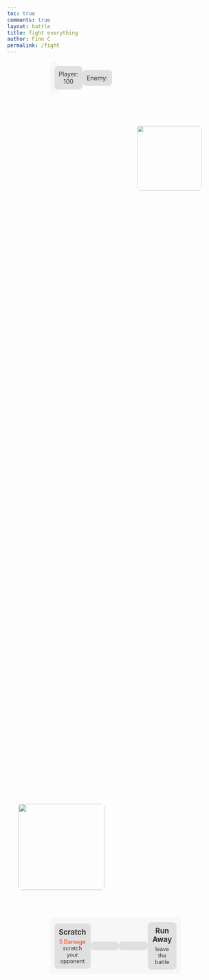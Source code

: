 ```yaml
---
toc: true
comments: true
layout: battle
title: fight everything
author: Finn C
permalink: /fight
---
```

<style>
    .fight-container {
        display: flex;
        justify-content: space-around;
        align-items: flex-start; /* Align items to the top */
        margin-top: 50px;
    }

    .player-box,
    .enemy-box {
        width: 200px; /* Increased width */
        height: 200px; /* Increased height */
        border-radius: 8px;
        overflow: hidden;
        position: relative; /* Add position relative to allow absolute positioning */
    }

    .player-box img,
    .enemy-box img {
        width: 100%;
        height: 100%;
        object-fit: cover;
    }

    .controller {
        display: flex;
        justify-content: space-around;
        align-items: center;
        background-color: #f7f7f7;
        padding: 10px;
        border-radius: 8px;
        margin-top: 15px;
        margin-left: 100px;
        margin-right: 100px;
        transform: translateY(40vh); /* Move the player image down */
    }

    .move {
        background-color: #e0e0e0;
        color: #333;
        text-align: center;
        padding: 10px;
        border-radius: 8px;
        width: 150px;
        cursor: pointer;
        transition: background-color 0.3s;
    }

    .move:hover {
        background-color: #ccc;
    }

    h1 {
        margin: 0;
        font-size: 1.2em;
    }

    .player-box {
        margin-bottom: 50px; /* Add margin to push it down */
        transform: translateY(40vh); /* Move the player image down */
    }

    .enemy-box {
        order: 2; /* Order the enemy box to appear second */
        transform: scale(0.75); /* Make the enemy image a bit smaller */
    }

    p {
        margin: 5px 0 0;
        font-size: 0.9em;
    }

    b {
        color: #ff6347;
    }

    #response-box {
        color: white;
    }

    /* Shadow/platform effect */
    .player-box::after,
    .enemy-box::after {
        content: "";
        position: absolute;
        bottom: -10px;
        left: 0;
        width: 100%;
        height: 20px;
        background: rgba(255, 255, 255, 0.5);
        border-radius: 50%;
        z-index: -1;
        box-shadow: 0px 0px 10px 5px rgba(255, 255, 255, 0.5);
    }

    .health-box {
        display: flex;
        justify-content: space-around;
        align-items: center;
        background-color: #f7f7f7;
        padding: 10px;
        border-radius: 8px;
        margin-top: 15px;
        margin-left: 100px;
        margin-right: 75vw;
    }
</style>

<style>
    .banner {
        background-image: linear-gradient(rgba(0,0,0,0.5),rgba(0, 0, 0, 0.5)),url(images/grassy_background.png);
        background-size: cover;
        background-position: center;
    }
</style>

<div>
    <div class="health-box">
        <div class="move" id="health">Player: 100</div>
        <div class="move" id="EnemyHealth">Enemy: </div>
    </div>
    <div class="fight-container">
        <div class="player-box">
            <img src="{{site.baseurl}}/images/player.png">
        </div>
        <div class="enemy-box">
            <img src="{{site.baseurl}}/images/enemy.png">
        </div>
    </div>
    <div class="controller">
        <div class="move" id="move1">
            <h1>Scratch</h1>
            <p><b>5 Damage</b> scratch your opponent</p>
        </div>
        <div class="move"></div>
        <div class="move"></div>
        <div class="move" id="run">
            <h1>Run Away</h1>
            <p>leave the battle</p>
        </div>
    </div>
</div>

<script>
    // Define a global array to store enemy IDs
    let enemyIds = [];

    // Call the function to fetch enemies when the script is loaded
    GetEnemy();

    // Add event listeners to the buttons
    document.getElementById("move1").addEventListener("click", Question);
    document.getElementById("run").addEventListener("click", Leave);

    // Define global variables
    let StartingHealth = 100;
    let health = 100;

    function Question() {
        var responseBox = document.getElementById("response-box");
        let question = "What kind of code looks like 0010110101110";
        let answer = "binary";

        let response = prompt(question.toLowerCase());
        if (response == answer) {
            responseBox.innerHTML = "You Win";
        } else {
            responseBox.innerHTML = "You Lose";
        }
    }

    function Leave() {
        if (health < StartingHealth / 2) {
            alert("Running Away Failed");
        }
    }

    function GetLevel(points) {
        let l = 1;
        while (true) {
            if (points - (l + 5) > 0) {
                points -= 5;
                l += 1;
                console.log(l);
            } else {
                break;
            }
        }
        return l; // Return the level value
    }

    function GetEnemy() {
        // Fetch the Users Account Points First
        // Hard Coded Value for now
        var userLevel = GetLevel(100); // Assuming 25 points are retrieved for the user

        var myHeaders = new Headers();
        myHeaders.append("Content-Type", "application/json");

        var requestOptions = {
            method: 'GET',
            headers: myHeaders,
            credentials: 'include',  // Include this line for cross-origin requests with credentials
            redirect: 'follow'
        };

        var api = "http://localhost:8032/api/enemies"
        fetch(api, requestOptions)
        .then(response => response.json()) // Convert response to JSON format
        .then(result => {
            console.log(result); // Log the result for debugging purposes

            // Filter enemies based on user's level or lower
            let filteredEnemies = result.filter(enemy => parseInt(enemy.level) <= parseInt(userLevel));

            if (filteredEnemies.length > 0) {
                // Loop through filtered enemies to populate enemyIds array and update enemy health
                filteredEnemies.forEach(enemy => {
                    enemyIds.push(enemy.id); // Add enemy ID to the array
                });

                // Get a random enemy ID from the enemyIds array
                let randomEnemyId = enemyIds[Math.floor(Math.random() * enemyIds.length)];
                console.log("Random Enemy ID:", randomEnemyId);
            } else {
                console.log("No enemies found at or below user's level.");
            }
        })
        .catch(error => console.log('error', error));
    }
</script>
